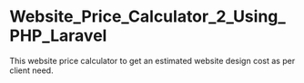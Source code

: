 # Website_Price_Calculator_2_Using_PHP_Laravel
This website price calculator to get an estimated website design cost as per client need.
